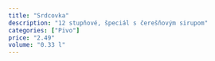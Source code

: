 ```yaml
---
title: "Srdcovka"
description: "12 stupňové, špeciál s čerešňovým sirupom"
categories: ["Pivo"]
price: "2.49"
volume: "0.33 l"
---
```

